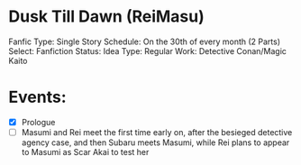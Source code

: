 # Dusk Till Dawn (ReiMasu)

Fanfic Type: Single Story
Schedule: On the 30th of every month (2 Parts) 
Select: Fanfiction
Status: Idea
Type: Regular
Work: Detective Conan/Magic Kaito

# Events:

- [x]  Prologue
- [ ]  Masumi and Rei meet the first time early on, after the besieged detective agency case, and then Subaru meets Masumi, while Rei plans to appear to Masumi as Scar Akai to test her